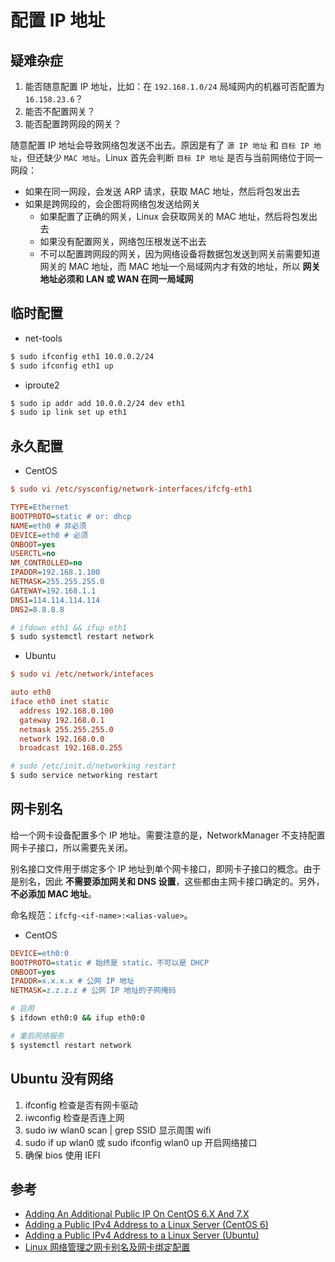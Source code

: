 # 配置 IP 地址

## 疑难杂症

1. 能否随意配置 IP 地址，比如：在 `192.168.1.0/24` 局域网内的机器可否配置为 `16.158.23.6`？
2. 能否不配置网关？
3. 能否配置跨网段的网关？

随意配置 IP 地址会导致网络包发送不出去。原因是有了 `源 IP 地址` 和 `目标 IP 地址`，但还缺少 `MAC 地址`。Linux 首先会判断 `目标 IP 地址` 是否与当前网络位于同一网段：

* 如果在同一网段，会发送 ARP 请求，获取 MAC 地址，然后将包发出去
* 如果是跨网段的，会企图将网络包发送给网关
  * 如果配置了正确的网关，Linux 会获取网关的 MAC 地址，然后将包发出去
  * 如果没有配置网关，网络包压根发送不出去
  * 不可以配置跨网段的网关，因为网络设备将数据包发送到网关前需要知道网关的 MAC 地址，而 MAC 地址一个局域网内才有效的地址，所以 **网关地址必须和 LAN 或 WAN 在同一局域网**

## 临时配置

* net-tools

```bash
$ sudo ifconfig eth1 10.0.0.2/24
$ sudo ifconfig eth1 up
```

* iproute2

```bash
$ sudo ip addr add 10.0.0.2/24 dev eth1
$ sudo ip link set up eth1
```

## 永久配置

* CentOS

```ini
$ sudo vi /etc/sysconfig/network-interfaces/ifcfg-eth1

TYPE=Ethernet
BOOTPROTO=static # or: dhcp
NAME=eth0 # 非必须
DEVICE=eth0 # 必须
ONBOOT=yes
USERCTL=no
NM_CONTROLLED=no
IPADDR=192.168.1.100
NETMASK=255.255.255.0
GATEWAY=192.168.1.1
DNS1=114.114.114.114
DNS2=8.8.8.8
```

```bash
# ifdown eth1 && ifup eth1
$ sudo systemctl restart network
```

* Ubuntu

```ini
$ sudo vi /etc/network/intefaces

auto eth0
iface eth0 inet static
  address 192.168.0.100
  gateway 192.168.0.1
  netmask 255.255.255.0
  network 192.168.0.0
  broadcast 192.168.0.255
```

```bash
# sudo /etc/init.d/networking restart
$ sudo service networking restart
```

## 网卡别名

给一个网卡设备配置多个 IP 地址。需要注意的是，NetworkManager 不支持配置网卡子接口，所以需要先关闭。

别名接口文件用于绑定多个 IP 地址到单个网卡接口，即网卡子接口的概念。由于是别名，因此 **不需要添加网关和 DNS 设置**，这些都由主网卡接口确定的。另外，**不必添加 MAC 地址**。

命名规范：`ifcfg-<if-name>:<alias-value>`。

* CentOS

```ini
DEVICE=eth0:0
BOOTPROTO=static # 始终是 static，不可以是 DHCP
ONBOOT=yes
IPADDR=x.x.x.x # 公网 IP 地址
NETMASK=z.z.z.z # 公网 IP 地址的子网掩码
```

```bash
# 启用
$ ifdown eth0:0 && ifup eth0:0

# 重启网络服务
$ systemctl restart network
```

## Ubuntu 没有网络

1. ifconfig 检查是否有网卡驱动
2. iwconfig 检查是否连上网
3. sudo iw wlan0 scan | grep SSID 显示周围 wifi
4. sudo if up wlan0 或 sudo ifconfig wlan0 up 开启网络接口
5. 确保 bios 使用 IEFI

## 参考

* [Adding An Additional Public IP On CentOS 6.X And 7.X](https://www.atlantic.net/community/howto/adding-public-ip-centos/)
* [Adding a Public IPv4 Address to a Linux Server (CentOS 6)](https://whstatic.1and1.com/help/CloudServer/EN-US/d851230.html)
* [Adding a Public IPv4 Address to a Linux Server (Ubuntu)](https://whstatic.1and1.com/help/CloudServer/EN-CA/d851242.html)
* [Linux 网络管理之网卡别名及网卡绑定配置](https://cloud.tencent.com/info/767bd980989e6488fac9d4b3ef626f27.html)